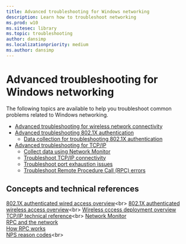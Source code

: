```yaml
---
title: Advanced troubleshooting for Windows networking
description: Learn how to troubleshoot networking
ms.prod: w10
ms.sitesec: library
ms.topic: troubleshooting
author: dansimp
ms.localizationpriority: medium
ms.author: dansimp
---
```


# Advanced troubleshooting for Windows networking

The following topics are available to help you troubleshoot common problems related to Windows networking.

- [Advanced troubleshooting for wireless network connectivity](advanced-troubleshooting-wireless-network-connectivity.md)
- [Advanced troubleshooting 802.1X authentication](advanced-troubleshooting-802-authentication.md)
    - [Data collection for troubleshooting 802.1X authentication](data-collection-for-802-authentication.md)
- [Advanced troubleshooting for TCP/IP](troubleshoot-tcpip.md)
    - [Collect data using Network Monitor](troubleshoot-tcpip-netmon.md)
    - [Troubleshoot TCP/IP connectivity](troubleshoot-tcpip-connectivity.md)
    - [Troubleshoot port exhaustion issues](troubleshoot-tcpip-port-exhaust.md)
    - [Troubleshoot Remote Procedure Call (RPC) errors](troubleshoot-tcpip-rpc-errors.md)

## Concepts and technical references

[802.1X authenticated wired access overview](https://docs.microsoft.com/previous-versions/windows/it-pro/windows-server-2012-R2-and-2012/hh831831(v=ws.11))<br>
[802.1X authenticated wireless access overview](https://docs.microsoft.com/previous-versions/windows/it-pro/windows-server-2012-R2-and-2012/hh994700(v%3dws.11))<br>
[Wireless cccess deployment overview](https://docs.microsoft.com/windows-server/networking/core-network-guide/cncg/wireless/b-wireless-access-deploy-overview)<br>
[TCP/IP technical reference](https://docs.microsoft.com/en-us/previous-versions/windows/it-pro/windows-server-2008-R2-and-2008/dd379473(v=ws.10))<br>
[Network Monitor](https://docs.microsoft.com/windows/desktop/netmon2/network-monitor)<br>
[RPC and the network](https://docs.microsoft.com/windows/desktop/rpc/rpc-and-the-network)<br>
[How RPC works](https://docs.microsoft.com/windows/desktop/rpc/how-rpc-works)<br>
[NPS reason codes](https://docs.microsoft.com/previous-versions/windows/it-pro/windows-server-2008-R2-and-2008/dd197570(v=ws.10))<br>
